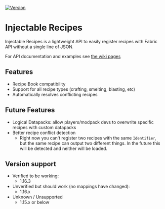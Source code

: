 [ ![Version](https://api.bintray.com/packages/orangemonkey68/mods/injectable-recipes/images/download.svg?version=1.0.2) ](https://bintray.com/orangemonkey68/mods/injectable-recipes/1.0.2/link)
# Injectable Recipes

Injectable Recipes is a lightweight API to easily register recipes with Fabric API without a single line of JSON.

For API documentation and examples see [the wiki pages](https://github.com/orangemonkey68/injectable-recipes/wiki)

## Features
- Recipe Book compatibility
- Support for all recipe types (crafting, smelting, blasting, etc)
- Automatically resolves conflicting recipes

## Future Features
- Logical Datapacks: allow players/modpack devs to overwrite specific recipes with custom datapacks
- Better recipe conflict detection
  - Right now you can't register two recipes with the same `Identifier`, but the same recipe can output two different things. In the future this will be detected and neither will be loaded.

## Version support
- Verified to be working:
  - 1.16.3
- Unverified but should work (no mappings have changed):
  - 1.16.x
- Unknown / Unsupported
  - 1.15.x or below
